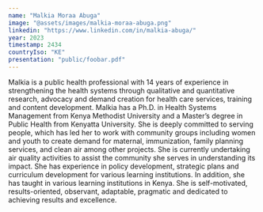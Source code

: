 ```yaml
---
name: "Malkia Moraa Abuga"
image: "@assets/images/malkia-moraa-abuga.png"
linkedin: "https://www.linkedin.com/in/malkia-abuga/"
year: 2023
timestamp: 2434
countryIso: "KE"
presentation: "public/foobar.pdf"
---
```


Malkia is a public health professional with 14 years of experience in strengthening the health systems through qualitative and quantitative research, advocacy and demand creation for health care services, training and content development. Malkia has a Ph.D. in Health Systems Management from Kenya Methodist University and a Master’s degree in Public Health from Kenyatta University. She is deeply committed to serving people, which has led her to work with community groups including women and youth to create demand for maternal, immunization, family planning services, and clean air among other projects. She is currently undertaking air quality activities to assist the community she serves in understanding its impact. She has experience in policy development, strategic plans and curriculum development for various learning institutions. In addition, she has taught in various learning institutions in Kenya. She is self-motivated, results-oriented, observant, adaptable, pragmatic and dedicated to achieving results and excellence.
